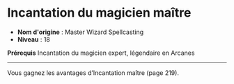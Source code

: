 # Incantation du magicien maître

 * **Nom d'origine** : Master Wizard Spellcasting
 * **Niveau** : 18


<p><strong>Prérequis</strong> Incantation du magicien expert, légendaire en Arcanes</p>
<hr>
<p>Vous gagnez les avantages d’Incantation maître (page 219).</p>